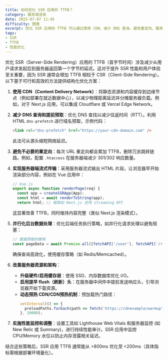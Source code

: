 ```yaml
---
title: 如何优化 SSR 应用的 TTFB？
category: 服务端渲染
date: 2025-07-07 11:45
difficulty: 困难
excerpt: 优化 SSR 应用的 TTFB 可以通过使用 CDN、减少 DNS 查询、避免重定向、服务器端流式传输和改善服务器资源等方法来实现。
tags:
- SSR
- TTFB
- 性能优化
---
```

优化 SSR（Server-Side Rendering）应用的 TTFB（首字节时间）涉及减少从用户请求发起后到服务器返回第一个字节的延迟。这对于提升 SSR 性能和用户体验至关重要，因为 SSR 通常会增加 TTFB 相较于 CSR（Client-Side Rendering）。以下基于可行和高效的方法提供结构化优化方案：

1. **使用 CDN（Content Delivery Network）**：将静态资源和内容缓存到边缘节点（例如部署在就近数据中心），以减少物理距离延迟并分摊服务器负载。例如，对于 Next.js 应用，可以集成 Cloudflare 或 Vercel Edge Network。

2. **减少 DNS 查询和提前预取**：优化 DNS 查找以减少往返时间（RTT）。利用 HTML `dns-prefetch` 进行域名预取，示例代码：
   ```html
   <link rel="dns-prefetch" href="https://your-cdn-domain.com" />
   ```
   此法可从源头缩短网络延迟。

3. **避免不必要的重定向**：每次 URL 重定向都会累加 TTFB，删除冗余跳转链路。例如，配置 `.htaccess` 在服务器端减少 301/302 响应数量。

4. **实现服务器端流式传输**：采用服务器流式输出 HTML 片段，让浏览器早开始渲染部分内容，例如在 Vue 应用中：
   ```js
   // Vue.js
   export async function renderPage(req) {
     const app = createSSRApp(App);
     const html = await renderToString(app);
     return html; // 框架如 Next.js 支持 streaming API
   ```
   这显著改善 TTFB，同时维持内容完整（类似 Next.js 渲染模式）。

5. **并行化后台数据处理**：优化后端任务执行策略，如并行化请求处理以避免阻塞：
   ```js
   // 数据预取的案例
   const pageData = await Promise.all([fetchAPI('/user'), fetchAPI('/recommends')]);
   ```
   确保查询高效化，使用缓存策略（如 Redis/Memcached）。

6. **改善服务器资源和架构**：
   - **升级硬件/启用缓存层**：使用 SSD、内存数据库优化 I/O。
   - **启用提早 flush（刷新）头**：在服务器中间件中提前发送响应头，引导浏览器开始下载资源。
   - **动态预热 CDN/CDN预热机制**：预加载热门路径：
     ```js
     setInterval(() => {
       preloadPaths.forEach(path => fetch('https://cdnexample/warmup'));
     }, 10000);
     ```

7. **实施性能监控和调整**：设置工具如 Lighthouse Web Vitals 和服务器监控 (如 New Relic 或 Summary)，进行持续性能审计。SSR 应用中监控 CPU/Memory 水位以防止内存泄露相关延迟。

结合这些策略后，SSR 应用 TTFB 通常能从 >800ms 优化至 <200ms（具体指标需根据部署环境量化）。
